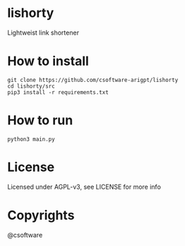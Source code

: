 # lishorty

Lightweist link shortener

# How to install

```
git clone https://github.com/csoftware-arigpt/lishorty
cd lishorty/src
pip3 install -r requirements.txt
```

# How to run

```
python3 main.py
```

# License

Licensed under AGPL-v3, see LICENSE for more info

# Copyrights

@csoftware
